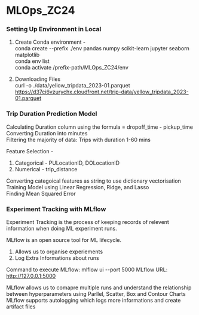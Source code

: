 # MLOps_ZC24

### Setting Up Environment in Local

1. Create Conda environment - <br>
conda create --prefix ./env pandas numpy scikit-learn jupyter seaborn matplotlib <br>
conda env list <br>
conda activate /prefix-path/MLOps_ZC24/env <br>

2. Downloading Files <br>
curl -o ./data/yellow_tripdata_2023-01.parquet https://d37ci6vzurychx.cloudfront.net/trip-data/yellow_tripdata_2023-01.parquet <br>


### Trip Duration Prediction Model
Calculating Duration column using the formula = dropoff_time - pickup_time <br>
Converting Duration into minutes <br>
Filtering the majority of data: Trips with duration 1-60 mins <br>

Feature Selection - <br>
 1. Categorical - PULocationID, DOLocationID 
 2. Numerical - trip_distance

Converting categoical features as string to use dictionary vectorisation <br>
Training Model using Linear Regression, Ridge, and Lasso <br>
Finding Mean Squared Error <br>


### Experiment Tracking with MLflow

Experiment Tracking is the process of keeping records of relevent information when doing ML experiment runs. <br>

MLflow is an open source tool for ML lifecycle. <br>
1. Allows us to organise experiements
2. Log Extra Informations about runs

Command to execute MLflow: mlflow ui --port 5000
MLflow URL: http://127.0.0.1:5000 

MLflow allows us to comapre multiple runs and understand the relationship between hyperparameters using Parllel, Scatter, Box and Contour Charts
MLflow supports autologging which logs more informations and create artifact files
